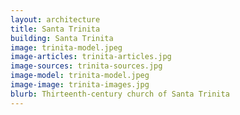 ```yaml
---
layout: architecture
title: Santa Trinita
building: Santa Trinita
image: trinita-model.jpeg
image-articles: trinita-articles.jpg
image-sources: trinita-sources.jpg
image-model: trinita-model.jpeg 
image-image: trinita-images.jpg
blurb: Thirteenth-century church of Santa Trinita
---
```




